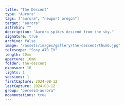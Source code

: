 ```yaml
---
title: "The Descent"
type: "Aurora"
tags: ["aurora", "newport oregon"]
target: "aurora"
astrobin: ""
description: "Aurora spikes descend from the sky."
signature: true
archive: false
image: "/assets/images/gallery/the-descent/thumb.jpg"
telescope: "Sony A7R IV"
length: 20mm
aperture: 10mm
folder: the-descent
exposure: 10
lights: 1
sessions: 1
firstCapture: 2024-08-12
lastCapture: 2024-08-12
group: "perseid-aurora"
noannotations: true
---
```

